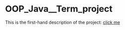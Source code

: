 # OOP_Java__Term_project
This is the first-hand description of the project: [click me](https://docs.google.com/document/d/1wGJkOUhkQ00wiTCcLalJspbIkLKhLeTaMG2Fdl5slU8/edit?tab=t.0)